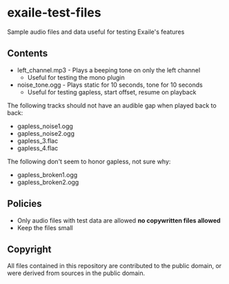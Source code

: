 # exaile-test-files
Sample audio files and data useful for testing Exaile's features

## Contents

* left_channel.mp3 - Plays a beeping tone on only the left channel
  * Useful for testing the mono plugin
* noise_tone.ogg - Plays static for 10 seconds, tone for 10 seconds
  * Useful for testing gapless, start offset, resume on playback
  
The following tracks should not have an audible gap when played back to back:

* gapless_noise1.ogg
* gapless_noise2.ogg
* gapless_3.flac
* gapless_4.flac

The following don't seem to honor gapless, not sure why:

* gapless_broken1.ogg
* gapless_broken2.ogg

## Policies
* Only audio files with test data are allowed **no copywritten files allowed**
* Keep the files small

## Copyright
All files contained in this repository are contributed to the public domain, or were derived from sources in the public domain.
